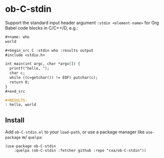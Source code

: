 # ob-C-stdin

Support the standard input header argument `:stdin <element-name>` for Org Babel code blocks in C/C++/D, e.g.:

```org
#+name: who
world

#+begin_src C :stdin who :results output
#include <stdio.h>

int main(int argc, char *argv[]) {
  printf("hello, ");
  char c;
  while ((c=getchar()) != EOF) putchar(c);
  return 0;
}
#+end_src

#+RESULTS:
: hello, world
```

## Install

Add `ob-C-stdin.el` to your `load-path`, or use a package manager like `use-package` w/ `quelpa`:

```elisp
(use-package ob-C-stdin
    :quelpa (ob-C-stdin :fetcher github :repo "cxa/ob-C-stdin"))
```
